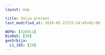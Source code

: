 ```yaml
---
layout: map

title: Valja prerast
last_modified_at: 2018-05-21T22:14:45+02:00

WDPA: [328911]
BioRaS: [99]
geoSrbija:
  L1_183: [29]
---
```


